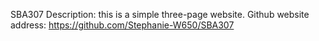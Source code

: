 SBA307
Description: this is a simple three-page website. 
Github website address:
https://github.com/Stephanie-W650/SBA307
